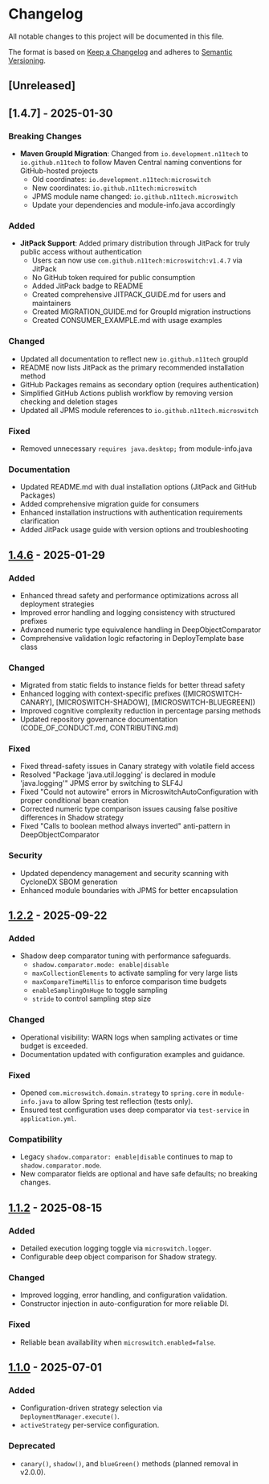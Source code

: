 # Changelog

All notable changes to this project will be documented in this file.

The format is based on [Keep a Changelog](https://keepachangelog.com/en/1.0.0/) and adheres to [Semantic Versioning](https://semver.org/spec/v2.0.0.html).

## [Unreleased]

## [1.4.7] - 2025-01-30

### Breaking Changes
- **Maven GroupId Migration**: Changed from `io.development.n11tech` to `io.github.n11tech` to follow Maven Central naming conventions for GitHub-hosted projects
  - Old coordinates: `io.development.n11tech:microswitch`
  - New coordinates: `io.github.n11tech:microswitch`
  - JPMS module name changed: `io.github.n11tech.microswitch`
  - Update your dependencies and module-info.java accordingly

### Added
- **JitPack Support**: Added primary distribution through JitPack for truly public access without authentication
  - Users can now use `com.github.n11tech:microswitch:v1.4.7` via JitPack
  - No GitHub token required for public consumption
  - Added JitPack badge to README
  - Created comprehensive JITPACK_GUIDE.md for users and maintainers
  - Created MIGRATION_GUIDE.md for GroupId migration instructions
  - Created CONSUMER_EXAMPLE.md with usage examples

### Changed
- Updated all documentation to reflect new `io.github.n11tech` groupId
- README now lists JitPack as the primary recommended installation method
- GitHub Packages remains as secondary option (requires authentication)
- Simplified GitHub Actions publish workflow by removing version checking and deletion stages
- Updated all JPMS module references to `io.github.n11tech.microswitch`

### Fixed
- Removed unnecessary `requires java.desktop;` from module-info.java

### Documentation
- Updated README.md with dual installation options (JitPack and GitHub Packages)
- Added comprehensive migration guide for consumers
- Enhanced installation instructions with authentication requirements clarification
- Added JitPack usage guide with version options and troubleshooting

## [1.4.6] - 2025-01-29

### Added
- Enhanced thread safety and performance optimizations across all deployment strategies
- Improved error handling and logging consistency with structured prefixes
- Advanced numeric type equivalence handling in DeepObjectComparator
- Comprehensive validation logic refactoring in DeployTemplate base class

### Changed
- Migrated from static fields to instance fields for better thread safety
- Enhanced logging with context-specific prefixes ([MICROSWITCH-CANARY], [MICROSWITCH-SHADOW], [MICROSWITCH-BLUEGREEN])
- Improved cognitive complexity reduction in percentage parsing methods
- Updated repository governance documentation (CODE_OF_CONDUCT.md, CONTRIBUTING.md)

### Fixed
- Fixed thread-safety issues in Canary strategy with volatile field access
- Resolved "Package 'java.util.logging' is declared in module 'java.logging'" JPMS error by switching to SLF4J
- Fixed "Could not autowire" errors in MicroswitchAutoConfiguration with proper conditional bean creation
- Corrected numeric type comparison issues causing false positive differences in Shadow strategy
- Fixed "Calls to boolean method always inverted" anti-pattern in DeepObjectComparator

### Security
- Updated dependency management and security scanning with CycloneDX SBOM generation
- Enhanced module boundaries with JPMS for better encapsulation

## [1.2.2] - 2025-09-22

### Added
- Shadow deep comparator tuning with performance safeguards.
  - `shadow.comparator.mode: enable|disable`
  - `maxCollectionElements` to activate sampling for very large lists
  - `maxCompareTimeMillis` to enforce comparison time budgets
  - `enableSamplingOnHuge` to toggle sampling
  - `stride` to control sampling step size

### Changed
- Operational visibility: WARN logs when sampling activates or time budget is exceeded.
- Documentation updated with configuration examples and guidance.

### Fixed
- Opened `com.microswitch.domain.strategy` to `spring.core` in `module-info.java` to allow Spring test reflection (tests only).
- Ensured test configuration uses deep comparator via `test-service` in `application.yml`.

### Compatibility
- Legacy `shadow.comparator: enable|disable` continues to map to `shadow.comparator.mode`.
- New comparator fields are optional and have safe defaults; no breaking changes.

## [1.1.2] - 2025-08-15

### Added
- Detailed execution logging toggle via `microswitch.logger`.
- Configurable deep object comparison for Shadow strategy.

### Changed
- Improved logging, error handling, and configuration validation.
- Constructor injection in auto-configuration for more reliable DI.

### Fixed
- Reliable bean availability when `microswitch.enabled=false`.

## [1.1.0] - 2025-07-01

### Added
- Configuration-driven strategy selection via `DeploymentManager.execute()`.
- `activeStrategy` per-service configuration.

### Deprecated
- `canary()`, `shadow()`, and `blueGreen()` methods (planned removal in v2.0.0).


[1.4.6]: https://github.com/n11tech/microswitch/compare/v1.2.2...v1.4.6
[1.2.2]: https://github.com/n11tech/microswitch/compare/v1.1.2...v1.2.2
[1.1.2]: https://github.com/n11tech/microswitch/compare/v1.1.0...v1.1.2
[1.1.0]: https://github.com/n11tech/microswitch/releases/tag/v1.1.0
